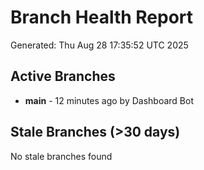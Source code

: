 # Branch Health Report
Generated: Thu Aug 28 17:35:52 UTC 2025

## Active Branches
- **main** - 12 minutes ago by Dashboard Bot

## Stale Branches (>30 days)
No stale branches found
